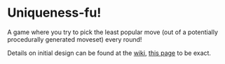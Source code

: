# Uniqueness-fu!

A game where you try to pick the least popular move (out of a potentially procedurally generated moveset) every round!

Details on initial design can be found at the [wiki](https://github.com/calpoop/uniqueness-fu/wiki), [this page](https://github.com/calpoop/uniqueness-fu/wiki/Initial-Design) to be exact.
